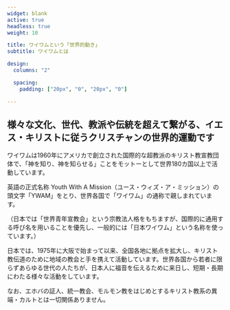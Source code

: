 ```yaml
---
widget: blank
active: true
headless: true
weight: 10

title: ワイワムという「世界的動き」
subtitle: ワイワムとは

design:
  columns: "2"

  spacing:
    padding: ["20px", "0", "20px", "0"]

---
```


## 様々な文化、世代、教派や伝統を超えて繋がる、イエス・キリストに従うクリスチャンの世界的運動です

ワイワムは1960年にアメリカで創立された国際的な超教派のキリスト教宣教団体で、「神を知り、神を知らせる」ことをモットーとして世界180カ国以上で活動しています。

英語の正式名称 Youth With A Mission（ユース・ウィズ・ア・ミッション）の頭文字「YWAM」をとり、世界各国で「ワイワム」の通称で親しまれています。

（日本では「世界青年宣教会」という宗教法人格をもちますが、国際的に通用する呼び名を用いることを優先し、一般的には「日本ワイワム」という名称を使っています。）

日本では、1975年に大阪で始まって以来、全国各地に拠点を拡大し、キリスト教伝道のために地域の教会と手を携えて活動しています。世界各国から若者に限らずあらゆる世代の人たちが、日本人に福音を伝えるために来日し、短期・長期にわたる様々な活動をしています。

なお、エホバの証人、統一教会、モルモン教をはじめとするキリスト教系の異端・カルトとは一切関係ありません。
